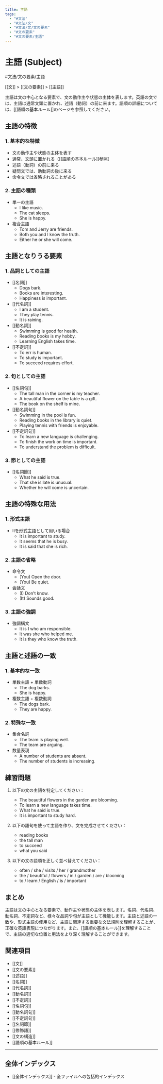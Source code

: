 ```yaml
---
title: 主語
tags:
  - "#文法"
  - "#文法/文"
  - "#文法/文/文の要素"
  - "#文の要素"
  - "#文の要素/主語"
---
```


# 主語 (Subject)

#文法/文の要素/主語

[[文]] > [[文の要素]] > [[主語]]

主語は文の中心となる要素で、文の動作主や状態の主体を表します。英語の文では、主語は通常文頭に置かれ、述語（動詞）の前に来ます。語順の詳細については、[[語順の基本ルール]]のページを参照してください。

## 主語の特徴

### 1. 基本的な特徴
- 文の動作主や状態の主体を表す
- 通常、文頭に置かれる（[[語順の基本ルール]]参照）
- 述語（動詞）の前に来る
- 疑問文では、助動詞の後に来る
- 命令文では省略されることがある

### 2. 主語の種類
- 単一の主語
  - I like music.
  - The cat sleeps.
  - She is happy.
- 複合主語
  - Tom and Jerry are friends.
  - Both you and I know the truth.
  - Either he or she will come.

## 主語となりうる要素

### 1. 品詞としての主語
- [[名詞]]
  - Dogs bark.
  - Books are interesting.
  - Happiness is important.
- [[代名詞]]
  - I am a student.
  - They play tennis.
  - It is raining.
- [[動名詞]]
  - Swimming is good for health.
  - Reading books is my hobby.
  - Learning English takes time.
- [[不定詞]]
  - To err is human.
  - To study is important.
  - To succeed requires effort.

### 2. 句としての主語
- [[名詞句]]
  - The tall man in the corner is my teacher.
  - A beautiful flower on the table is a gift.
  - The book on the shelf is mine.
- [[動名詞句]]
  - Swimming in the pool is fun.
  - Reading books in the library is quiet.
  - Playing tennis with friends is enjoyable.
- [[不定詞句]]
  - To learn a new language is challenging.
  - To finish the work on time is important.
  - To understand the problem is difficult.

### 3. 節としての主語
- [[名詞節]]
  - What he said is true.
  - That she is late is unusual.
  - Whether he will come is uncertain.

## 主語の特殊な用法

### 1. 形式主語
- Itを形式主語として用いる場合
  - It is important to study.
  - It seems that he is busy.
  - It is said that she is rich.

### 2. 主語の省略
- 命令文
  - (You) Open the door.
  - (You) Be quiet.
- 会話文
  - (I) Don't know.
  - (It) Sounds good.

### 3. 主語の強調
- 強調構文
  - It is I who am responsible.
  - It was she who helped me.
  - It is they who know the truth.

## 主語と述語の一致

### 1. 基本的な一致
- 単数主語 + 単数動詞
  - The dog barks.
  - She is happy.
- 複数主語 + 複数動詞
  - The dogs bark.
  - They are happy.

### 2. 特殊な一致
- 集合名詞
  - The team is playing well.
  - The team are arguing.
- 数量表現
  - A number of students are absent.
  - The number of students is increasing.

## 練習問題
1. 以下の文の主語を特定してください：
   - The beautiful flowers in the garden are blooming.
   - To learn a new language takes time.
   - What he said is true.
   - It is important to study hard.

2. 以下の語句を使って主語を作り、文を完成させてください：
   - reading books
   - the tall man
   - to succeed
   - what you said

3. 以下の文の語順を正しく並べ替えてください：
   - often / she / visits / her / grandmother
   - the / beautiful / flowers / in / garden / are / blooming
   - to / learn / English / is / important

## まとめ
主語は文の中心となる要素で、動作主や状態の主体を表します。名詞、代名詞、動名詞、不定詞など、様々な品詞や句が主語として機能します。主語と述語の一致や、形式主語の使用など、主語に関連する重要な文法規則を理解することが、正確な英語表現につながります。また、[[語順の基本ルール]]を理解することで、主語の適切な位置と用法をより深く理解することができます。

## 関連項目
- [[文]]
- [[文の要素]]
- [[述語]]
- [[名詞]]
- [[代名詞]]
- [[動名詞]]
- [[不定詞]]
- [[名詞句]]
- [[動名詞句]]
- [[不定詞句]]
- [[名詞節]]
- [[修飾語]]
- [[文の構造]]
- [[語順の基本ルール]]

---

## 全体インデックス
- [[全体インデックス]] - 全ファイルへの包括的インデックス 